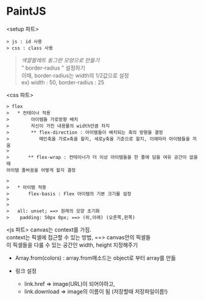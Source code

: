 # PaintJS

<setup 파트>     
````
> js : id 사용    
> css : class 사용    
````

> *색깔팔레트 동그란 모양으로 만들기*    
> " border-radius " 설정하기    
> 이때, border-radius는 width의 1/2값으로 설정    
> ex) width : 50, border-radius : 25       


<css 파트>
````
> flex    
>   * 컨테이너 적용    
>        아이템들 가로방향 배치    
>        자신이 가진 내용물의 width만큼 차지     
>        ** flex-direction : 아이템들이 배치되는 축의 방향을 결정     
>           메인축을 가로x축을 할지, 세로y축을 기준으로 할지, 이에따라 아이템들을 끼움    
>       
>       ** flex-wrap : 컨테이너가 더 이상 아이템들을 한 줄에 담을 여유 공간이 없을 때
아이템 줄바꿈을 어떻게 할지 결정     
````
````     
>
>   * 아이템 적용  
>       flex-basis : Flex 아이템의 기본 크기를 설정      
>
>
>   all: unset; ==> 원래의 모양 초기화     
>    padding: 50px 0px; ==> (위,아래) (오른쪽,왼쪽)       
````    

<js 파트>
canvas는 context를 가짐.    
context는 픽셀에 접근할 수 있는 방법, ==> canvas안의 픽셀들     
이 픽셀들을 다룰 수 있는 공간인 width, height 지정해주기    

* Array.from(colors)
    : array.from매소드는 object로 부터 array를 만듦     

* 링크 설정
    * link.href => image(URL)이 되어야하고,     
    * link.download => image의 이름이 됨 (저장할때 저장파일이름!)
